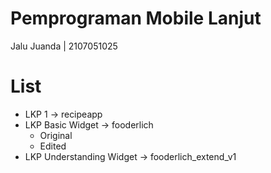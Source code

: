 # Pemprograman Mobile Lanjut
Jalu Juanda | 2107051025

# List
* LKP 1 -> recipeapp
* LKP Basic Widget -> fooderlich
   * Original
   * Edited
* LKP Understanding Widget -> fooderlich_extend_v1
